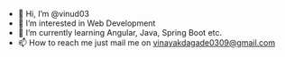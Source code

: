 - 👋 Hi, I’m @vinud03
- 👀 I’m interested in Web Development
- 🌱 I’m currently learning Angular, Java, Spring Boot etc.
- 📫 How to reach me just mail me on vinayakdagade0309@gmail.com

<!---
vinud03/vinud03 is a ✨ special ✨ repository because its `README.md` (this file) appears on your GitHub profile.
You can click the Preview link to take a look at your changes.
--->
